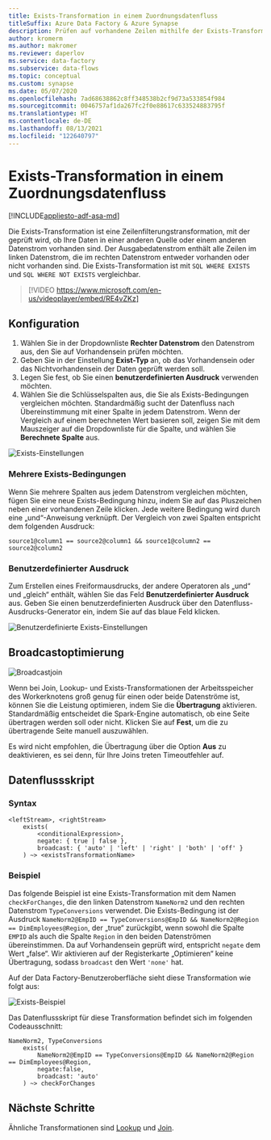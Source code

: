 ```yaml
---
title: Exists-Transformation in einem Zuordnungsdatenfluss
titleSuffix: Azure Data Factory & Azure Synapse
description: Prüfen auf vorhandene Zeilen mithilfe der Exists-Transformation in Azure Data Factory Mapping Data Flow
author: kromerm
ms.author: makromer
ms.reviewer: daperlov
ms.service: data-factory
ms.subservice: data-flows
ms.topic: conceptual
ms.custom: synapse
ms.date: 05/07/2020
ms.openlocfilehash: 7ad68638862c8ff348538b2cf9d73a533854f984
ms.sourcegitcommit: 0046757af1da267fc2f0e88617c633524883795f
ms.translationtype: HT
ms.contentlocale: de-DE
ms.lasthandoff: 08/13/2021
ms.locfileid: "122640797"
---
```

# <a name="exists-transformation-in-mapping-data-flow"></a>Exists-Transformation in einem Zuordnungsdatenfluss

[!INCLUDE[appliesto-adf-asa-md](includes/appliesto-adf-asa-md.md)]

Die Exists-Transformation ist eine Zeilenfilterungstransformation, mit der geprüft wird, ob Ihre Daten in einer anderen Quelle oder einem anderen Datenstrom vorhanden sind. Der Ausgabedatenstrom enthält alle Zeilen im linken Datenstrom, die im rechten Datenstrom entweder vorhanden oder nicht vorhanden sind. Die Exists-Transformation ist mit ```SQL WHERE EXISTS``` und ```SQL WHERE NOT EXISTS``` vergleichbar.

> [!VIDEO https://www.microsoft.com/en-us/videoplayer/embed/RE4vZKz]

## <a name="configuration"></a>Konfiguration

1. Wählen Sie in der Dropdownliste **Rechter Datenstrom** den Datenstrom aus, den Sie auf Vorhandensein prüfen möchten.
1. Geben Sie in der Einstellung **Exist-Typ** an, ob das Vorhandensein oder das Nichtvorhandensein der Daten geprüft werden soll.
1. Legen Sie fest, ob Sie einen **benutzerdefinierten Ausdruck** verwenden möchten.
1. Wählen Sie die Schlüsselspalten aus, die Sie als Exists-Bedingungen vergleichen möchten. Standardmäßig sucht der Datenfluss nach Übereinstimmung mit einer Spalte in jedem Datenstrom. Wenn der Vergleich auf einem berechneten Wert basieren soll, zeigen Sie mit dem Mauszeiger auf die Dropdownliste für die Spalte, und wählen Sie **Berechnete Spalte** aus.

![Exists-Einstellungen](media/data-flow/exists.png "Exists-Ausdruck 1")

### <a name="multiple-exists-conditions"></a>Mehrere Exists-Bedingungen

Wenn Sie mehrere Spalten aus jedem Datenstrom vergleichen möchten, fügen Sie eine neue Exists-Bedingung hinzu, indem Sie auf das Pluszeichen neben einer vorhandenen Zeile klicken. Jede weitere Bedingung wird durch eine „und“-Anweisung verknüpft. Der Vergleich von zwei Spalten entspricht dem folgenden Ausdruck:

`source1@column1 == source2@column1 && source1@column2 == source2@column2`

### <a name="custom-expression"></a>Benutzerdefinierter Ausdruck

Zum Erstellen eines Freiformausdrucks, der andere Operatoren als „und“ und „gleich“ enthält, wählen Sie das Feld **Benutzerdefinierter Ausdruck** aus. Geben Sie einen benutzerdefinierten Ausdruck über den Datenfluss-Ausdrucks-Generator ein, indem Sie auf das blaue Feld klicken.

![Benutzerdefinierte Exists-Einstellungen](media/data-flow/exists1.png "Benutzerdefinierter Exists-Ausdruck")

## <a name="broadcast-optimization"></a>Broadcastoptimierung

![Broadcastjoin](media/data-flow/broadcast.png "Broadcastjoin")

Wenn bei Join, Lookup- und Exists-Transformationen der Arbeitsspeicher des Workerknotens groß genug für einen oder beide Datenströme ist, können Sie die Leistung optimieren, indem Sie die **Übertragung** aktivieren. Standardmäßig entscheidet die Spark-Engine automatisch, ob eine Seite übertragen werden soll oder nicht. Klicken Sie auf **Fest**, um die zu übertragende Seite manuell auszuwählen.

Es wird nicht empfohlen, die Übertragung über die Option **Aus** zu deaktivieren, es sei denn, für Ihre Joins treten Timeoutfehler auf.

## <a name="data-flow-script"></a>Datenflussskript

### <a name="syntax"></a>Syntax

```
<leftStream>, <rightStream>
    exists(
        <conditionalExpression>,
        negate: { true | false },
        broadcast: { 'auto' | 'left' | 'right' | 'both' | 'off' }
    ) ~> <existsTransformationName>
```

### <a name="example"></a>Beispiel

Das folgende Beispiel ist eine Exists-Transformation mit dem Namen `checkForChanges`, die den linken Datenstrom `NameNorm2` und den rechten Datenstrom `TypeConversions` verwendet.  Die Exists-Bedingung ist der Ausdruck `NameNorm2@EmpID == TypeConversions@EmpID && NameNorm2@Region == DimEmployees@Region`, der „true“ zurückgibt, wenn sowohl die Spalte `EMPID` als auch die Spalte `Region` in den beiden Datenströmen übereinstimmen. Da auf Vorhandensein geprüft wird, entspricht `negate` dem Wert „false“. Wir aktivieren auf der Registerkarte „Optimieren“ keine Übertragung, sodass `broadcast` den Wert `'none'` hat.

Auf der Data Factory-Benutzeroberfläche sieht diese Transformation wie folgt aus:

![Exists-Beispiel](media/data-flow/exists-script.png "Exists-Beispiel")

Das Datenflussskript für diese Transformation befindet sich im folgenden Codeausschnitt:

```
NameNorm2, TypeConversions
    exists(
        NameNorm2@EmpID == TypeConversions@EmpID && NameNorm2@Region == DimEmployees@Region,
        negate:false,
        broadcast: 'auto'
    ) ~> checkForChanges
```

## <a name="next-steps"></a>Nächste Schritte

Ähnliche Transformationen sind [Lookup](data-flow-lookup.md) und [Join](data-flow-join.md).
